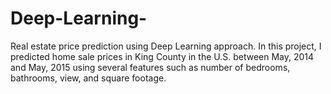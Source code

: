# Deep-Learning-
Real estate price prediction using Deep Learning approach. In this project, I  predicted home sale prices in King County in the U.S. between May, 2014 and May, 2015 using several features such as number of bedrooms, bathrooms, view, and square footage.
